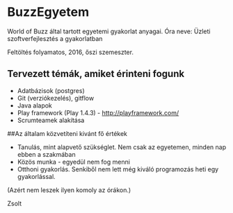 # BuzzEgyetem

World of Buzz által tartott egyetemi gyakorlat anyagai. Óra neve: Üzleti szoftverfejlesztés a gyakorlatban

Feltöltés folyamatos, 2016, őszi szemeszter.

## Tervezett témák, amiket érinteni fogunk

* Adatbázisok (postgres)
* Git (verziókezelés), gitflow
* Java alapok
* Play framework (Play 1.4.3) - http://playframework.com/
* Scrumteamek alakítása


##Az általam közvetíteni kivánt fő értékek

* Tanulás, mint alapvető szükséglet. Nem csak az egyetemen, minden nap ebben a szakmában
* Közös munka - egyedül nem fog menni
* Otthoni gyakorlás. Senkiből nem lett még kiváló programozás heti egy gyakorlással.

(Azért nem leszek ilyen komoly az órákon.)

Zsolt
